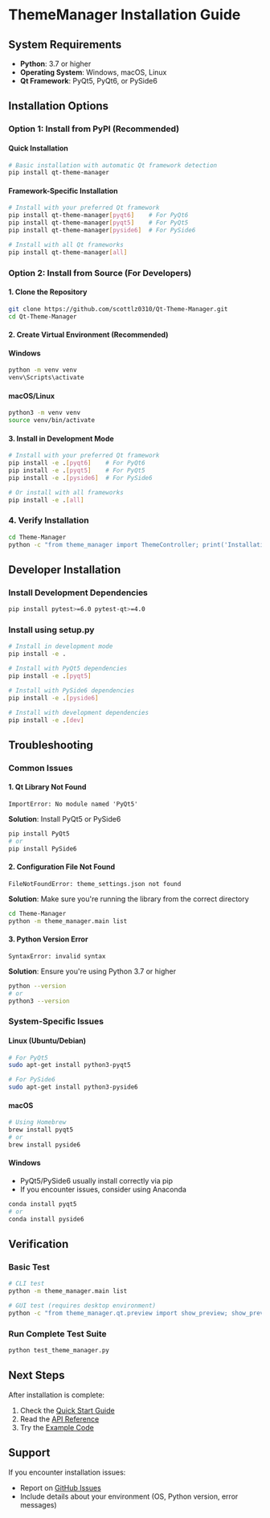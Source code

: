 # ThemeManager Installation Guide

## System Requirements

- **Python**: 3.7 or higher
- **Operating System**: Windows, macOS, Linux
- **Qt Framework**: PyQt5, PyQt6, or PySide6

## Installation Options

### Option 1: Install from PyPI (Recommended)

#### Quick Installation
```bash
# Basic installation with automatic Qt framework detection
pip install qt-theme-manager
```

#### Framework-Specific Installation
```bash
# Install with your preferred Qt framework
pip install qt-theme-manager[pyqt6]    # For PyQt6
pip install qt-theme-manager[pyqt5]    # For PyQt5
pip install qt-theme-manager[pyside6]  # For PySide6

# Install with all Qt frameworks
pip install qt-theme-manager[all]
```

### Option 2: Install from Source (For Developers)

#### 1. Clone the Repository

```bash
git clone https://github.com/scottlz0310/Qt-Theme-Manager.git
cd Qt-Theme-Manager
```

#### 2. Create Virtual Environment (Recommended)

#### Windows
```bash
python -m venv venv
venv\Scripts\activate
```

#### macOS/Linux
```bash
python3 -m venv venv
source venv/bin/activate
```

#### 3. Install in Development Mode

```bash
# Install with your preferred Qt framework
pip install -e .[pyqt6]    # For PyQt6
pip install -e .[pyqt5]    # For PyQt5
pip install -e .[pyside6]  # For PySide6

# Or install with all frameworks
pip install -e .[all]
```

### 4. Verify Installation

```bash
cd Theme-Manager
python -c "from theme_manager import ThemeController; print('Installation successful')"
```

## Developer Installation

### Install Development Dependencies

```bash
pip install pytest>=6.0 pytest-qt>=4.0
```

### Install using setup.py

```bash
# Install in development mode
pip install -e .

# Install with PyQt5 dependencies
pip install -e .[pyqt5]

# Install with PySide6 dependencies
pip install -e .[pyside6]

# Install with development dependencies
pip install -e .[dev]
```

## Troubleshooting

### Common Issues

#### 1. Qt Library Not Found
```
ImportError: No module named 'PyQt5'
```

**Solution**: Install PyQt5 or PySide6
```bash
pip install PyQt5
# or
pip install PySide6
```

#### 2. Configuration File Not Found
```
FileNotFoundError: theme_settings.json not found
```

**Solution**: Make sure you're running the library from the correct directory
```bash
cd Theme-Manager
python -m theme_manager.main list
```

#### 3. Python Version Error
```
SyntaxError: invalid syntax
```

**Solution**: Ensure you're using Python 3.7 or higher
```bash
python --version
# or
python3 --version
```

### System-Specific Issues

#### Linux (Ubuntu/Debian)
```bash
# For PyQt5
sudo apt-get install python3-pyqt5

# For PySide6
sudo apt-get install python3-pyside6
```

#### macOS
```bash
# Using Homebrew
brew install pyqt5
# or
brew install pyside6
```

#### Windows
- PyQt5/PySide6 usually install correctly via pip
- If you encounter issues, consider using Anaconda

```bash
conda install pyqt5
# or
conda install pyside6
```

## Verification

### Basic Test
```bash
# CLI test
python -m theme_manager.main list

# GUI test (requires desktop environment)
python -c "from theme_manager.qt.preview import show_preview; show_preview()"
```

### Run Complete Test Suite
```bash
python test_theme_manager.py
```

## Next Steps

After installation is complete:

1. Check the [Quick Start Guide](README.md#quick-start)
2. Read the [API Reference](API_REFERENCE.md)
3. Try the [Example Code](EXAMPLES.md)

## Support

If you encounter installation issues:
- Report on [GitHub Issues](https://github.com/scottlz0310/Theme-Manager/issues)
- Include details about your environment (OS, Python version, error messages)
